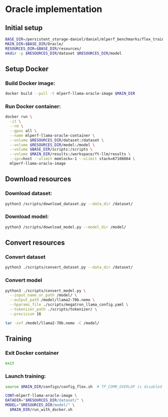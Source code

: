 # Oracle implementation

## Initial setup

```bash
BASE_DIR=/persistent_storage-daniel/daniel/mlperf_benchmarks/flex_training/llama2_70b_lora/  # Change to your base directory
MAIN_DIR=$BASE_DIR/Oracle/
RESOURCES_DIR=$BASE_DIR/resources/
mkdir -p $RESOURCES_DIR/dataset $RESOURCES_DIR/model
```

## Setup Docker

### Build Docker image:

```bash
docker build --pull -t mlperf-llama-oracle-image $MAIN_DIR
```

### Run Docker container:

```bash
docker run \
  -it \
  --rm \
  --gpus all \
  --name mlperf-llama-oracle-container \
  --volume $RESOURCES_DIR/dataset:/dataset \
  --volume $RESOURCES_DIR/model:/model \
  --volume $BASE_DIR/scripts:/scripts \
  --volume $MAIN_DIR/results:/workspace/ft-llm/results \
  --ipc=host --ulimit memlock=-1 --ulimit stack=67108864 \
  mlperf-llama-oracle-image
```

## Download resources

### Download dataset:

```bash
python3 /scripts/download_dataset.py --data_dir /dataset/
```

### Download model:

```bash
python3 /scripts/download_model.py --model_dir /model/
```

## Convert resources

### Convert dataset

```bash
python3 ./scripts/convert_dataset.py --data_dir /dataset/
```

### Convert model

```bash
python3 ./scripts/convert_model.py \
  --input_name_or_path /model/ \
  --output_path /model/llama2-70b.nemo \
  --hparams_file ./scripts/megatron_llama_config.yaml \
  --tokenizer_path ./scripts/tokenizer/ \
  --precision 16

tar -xvf /model/llama2-70b.nemo -C /model/
```

## Training

### Exit Docker container

```bash
exit
```

### Launch training:

```bash
source $MAIN_DIR/configs/config_flex.sh  # TP_COMM_OVERLAP is disabled to allow Docker run

CONT=mlperf-llama-oracle-image \
DATADIR="$RESOURCES_DIR/dataset/" \
MODEL="$RESOURCES_DIR/model/" \
  $MAIN_DIR/run_with_docker.sh
```